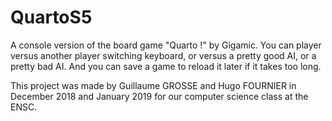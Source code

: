 # QuartoS5

A console version of the board game "Quarto !" by Gigamic. You can player versus another player switching keyboard, or versus a pretty good AI, or a pretty bad AI. And you can save a game to reload it later if it takes too long.

This project was made by Guillaume GROSSE and Hugo FOURNIER in December 2018 and January 2019 for our computer science class at the ENSC.
